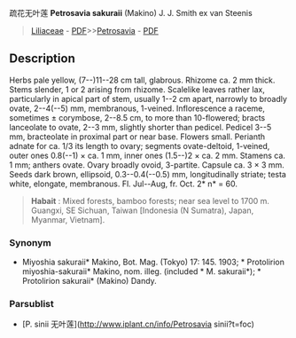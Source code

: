 疏花无叶莲 **Petrosavia sakuraii** (Makino) J. J. Smith ex van Steenis

> [Liliaceae](http://www.iplant.cn/info/Liliaceae?t=foc) - [PDF](http://www.iplant.cn/foc/pdf/Liliaceae.pdf)>>[Petrosavia](http://www.iplant.cn/info/Petrosavia?t=foc) - [PDF](http://www.iplant.cn/foc/pdf/Petrosavia.pdf)

## Description

Herbs pale yellow, (7--)11--28 cm tall, glabrous. Rhizome ca. 2 mm thick. Stems slender, 1 or 2 arising from rhizome. Scalelike leaves rather lax, particularly in apical part of stem, usually 1--2 cm apart, narrowly to broadly ovate, 2--4(--5) mm, membranous, 1-veined. Inflorescence a raceme, sometimes ± corymbose, 2--8.5 cm, to more than 10-flowered; bracts lanceolate to ovate, 2--3 mm, slightly shorter than pedicel. Pedicel 3--5 mm, bracteolate in proximal part or near base. Flowers small. Perianth adnate for ca. 1/3 its length to ovary; segments ovate-deltoid, 1-veined, outer ones 0.8(--1) × ca. 1 mm, inner ones (1.5--)2 × ca. 2 mm. Stamens ca. 1 mm; anthers ovate. Ovary broadly ovoid, 3-partite. Capsule ca. 3 × 3 mm. Seeds dark brown, ellipsoid, 0.3--0.4(--0.5) mm, longitudinally striate; testa white, elongate, membranous. Fl. Jul--Aug, fr. Oct. 2* n* = 60.

> **Habait** : 
> Mixed forests, bamboo forests; near sea level to 1700 m. Guangxi, SE Sichuan, Taiwan [Indonesia (N Sumatra), Japan, Myanmar, Vietnam].

### Synonym
* Miyoshia sakuraii* Makino, Bot. Mag. (Tokyo) 17: 145. 1903; * Protolirion miyoshia-sakuraii* Makino, nom. illeg. (included * M. sakuraii*); * Protolirion sakuraii* (Makino) Dandy.

### Parsublist

* [P.  sinii  无叶莲](http://www.iplant.cn/info/Petrosavia sinii?t=foc)
